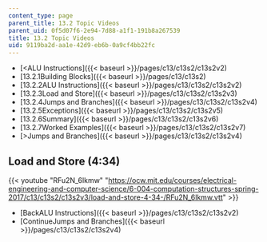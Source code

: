 ```yaml
---
content_type: page
parent_title: 13.2 Topic Videos
parent_uid: 0f5d07f6-2e94-7d88-a1f1-191b8a267539
title: 13.2 Topic Videos
uid: 9119ba2d-aa1e-42d9-eb6b-0a9cf4bb22fc
---
```


*   [<ALU Instructions]({{< baseurl >}}/pages/c13/c13s2/c13s2v2)
*   [13.2.1Building Blocks]({{< baseurl >}}/pages/c13/c13s2)
*   [13.2.2ALU Instructions]({{< baseurl >}}/pages/c13/c13s2/c13s2v2)
*   [13.2.3Load and Store]({{< baseurl >}}/pages/c13/c13s2/c13s2v3)
*   [13.2.4Jumps and Branches]({{< baseurl >}}/pages/c13/c13s2/c13s2v4)
*   [13.2.5Exceptions]({{< baseurl >}}/pages/c13/c13s2/c13s2v5)
*   [13.2.6Summary]({{< baseurl >}}/pages/c13/c13s2/c13s2v6)
*   [13.2.7Worked Examples]({{< baseurl >}}/pages/c13/c13s2/c13s2v7)
*   [\>Jumps and Branches]({{< baseurl >}}/pages/c13/c13s2/c13s2v4)

Load and Store (4:34)
---------------------

{{< youtube "RFu2N_6lkmw" "https://ocw.mit.edu/courses/electrical-engineering-and-computer-science/6-004-computation-structures-spring-2017/c13/c13s2/c13s2v3/load-and-store-4-34-/RFu2N_6lkmw.vtt" >}}

*   [BackALU Instructions]({{< baseurl >}}/pages/c13/c13s2/c13s2v2)
*   [ContinueJumps and Branches]({{< baseurl >}}/pages/c13/c13s2/c13s2v4)